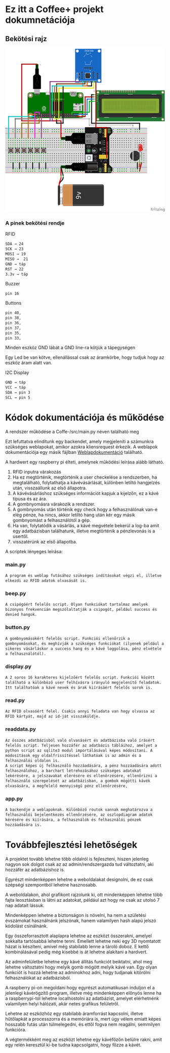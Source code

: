 # Ez itt a Coffee+ projekt dokumnetációja

## Bekötési rajz

![A pinek bekötése](../Pictures/Coffe+schematik.png)

### A pinek bekötési rendje
RFID

    SDA → 24    
    SCK → 23
    MOSI → 19
    MISO →  21
    GND → táp
    RST → 22
    3.3v → táp

Buzzer

    pin 16

Buttons

    pin 40,
    pin 38,
    pin 36,
    pin 37,
    pin 35,
    pin 33,
    
Minden eszköz GND lábát a GND line-ra kötjük a tápegységen

Egy Led be van kötve, ellenállással csak az áramkörbe, hogy tudjuk hogy az eszköz áram alatt van.

I2C Display

    GND → táp
    VCC → táp
    SDA → pin 3
    SCL → pin 5


# Kódok dokumentációja és működése

A rendszer működése a Coffe-/src/main.py néven található meg

Ezt lefuttatva elindítunk egy backendet, amely megjeleníti a számunkra szükséges weblapokat, amikor azokra kliensrequest érkezik. A weblapok dokumentációja egy másik fájlban [Weblapdokumentáció](documentation.md) található.

A hardwert egy raspberry pi élteti, amelynek működési leírása alább látható.

1. RFID inputra várakozás
2. Ha ez megtörténik, megtörténik a user checkelése a rendszerben, ha megtalálható, folytathatja a kávévásárlását, különben letiltó hangjelzés után, visszaállunk az első állapotra.
3. A kávévásárláshoz szükséges információt kapjuk a kijelzőn, ez a kávé típusa és az ára.
4. A gombnyomásra várakozik a rendszer.
5. A gombnyomás után történik egy check hogy a felhasználónak van-e elég pénze, ha nincs, akkor letiltó hang után kér egy másik gombnyomást a felhasználótól a gép.
6. Ha van, folytatódik a vásárlás, a kávé megvétele bekerül a log-ba amit egy adatbázisban találhatunk, illetve megtörténik a pénzlevonás is a usertől.
7. visszatérünk az első állapotba.

A scriptek lényeges leírása:

### main.py

    A program és weblap futásához szükséges indításokat végzi el, illetve elkezdi az RFID adatok olvasását is.

### beep.py
    
    A csipógóért felelős script. Olyan funkciókat tartalmaz amelyek bizonyos frekvencián megszólaltatják a csipogót, például success és denied hangok.

### button.py

    A gombnyomásokért felelős script. Funkciói ellenőrzik a gombnyomásokat, és meghívják a szükséges funkciókat (ilyenek például a sikeres vásárláskor a success hang és a kávé loggolása, pénz elvétele a felhasználótól).

### display.py

    A 2 soros 16 karakteres kijelzőért felelős script. Funkciói között található a különböző user felhívásra irányuló megjelenítő feladatok.
    Itt találhatóak a kávé nevek és árak kiírásáért felelős sorok is.

### read.py

    Az RFID olvasóért felel. Csakis annyi feladata van hogy olvassa az RFID kártyát, majd az id-ját visszaküldje.

### readdata.py

    Az összes adatbázisból való olvasásért és adatbázisba való írásért felelős script. Teljesen hozzáfér az adatbázis tábláihoz, amelyet a python script az sqlite3 modul importálásával képes módosítani. A módosítások egy oldalfrissítéssel láthatóak is az admin és a felhasználói oldalon is.
    A script képes új felhasználó hozzáadására, a pénz hozzáadására adott felhasználóhoz, a barchart létrehozásához szükséges adatokat lekérésére, a jelszavakat elérésére és ellenőrzésére, ellenőrizni a felhasználó szerepelését az adatbázisban, a gombok mögötti kávék olvasására, a megfelelő mennyiségű pénz ellenőrzésére,

### app.py

    A backendje a weblapoknak. Különböző routok vannak meghatározva a felhasználói bejelentkezés ellenőrzésére, az oszlopdiagram adatok kérésére és kiírására, a felhasználók és felhasználói pénzek hozzáadására is.

# Továbbfejlesztési lehetőségek

A projektet tovább lehetne több oldalról is fejleszteni, hiszen jelenleg nagyon sok dolgot csak az az admin/rendszergazda tud változtatni, aki hozzáfér az adatbázishoz is.

Egyrészt mindenképpen lehetne a weboldalakat designolni, de ez csak szépségi szempontból lehetne hasznosabb.

A weboldalakon, ahol grafikont rajzolunk ki, ott mindenképpen lehetne több fajta leosztásban is látni az adatokat, például azt hogy ne csak az utolsó 7 nap adatait lássuk.

Mindenképpen lehetne a biztonságon is növelni, ha nem a születési évszámokat használnánk jelszónak, hanem valamilyen hash alapú jelszó kódolást csinálnánk.

Egy összeforrasztott alaplapra lehetne az eszközt összerakni, amelyel sokkalta tartósabbá lehetne tenni.
Emellett lehetne neki egy 3D nyomtatott házat is készíteni, amivel még stabilabb lenne a tároló doboz.
E kettő kombinálásával pedig még kisebbé is át lehetne alakítani a hardvert.

Az adminfelületbe lehetne egy kávé állítás funkciót beiktatni, ahol meg lehetne változtatni hogy melyik gomb mögött melyik kávé van.
Egy olyan funkciót is hozzá lehetne az adminokhoz adni, hogy tudjanak kitörölni felhasználókat az adatbázisból.

A raspberry pi-on megoldani hogy egyrészt automatikusan induljon el a jelenlegi kávérögzítő program, illetve még mindenképpen előnyös lenne ha a raspberrypi-tól lehetne localhostolni az adatbázist, amelyet elérhetnénk valamilyen helyi hálózati, akár netes grafikus felületről.

Lehetne az eszközhöz egy stabilabb áramforrást kapcsolni, illetve hűtőlapkát a processzorra és a memóriára is, mert úgy vélem emiatt képes hosszabb futás után túlmelegedni, és ettől fogva nem reagálni, semmilyen funkcióra.

A végtermékként meg az eszközt lehetne egy kávéfőzőn belülre rakni, amit egy relén keresztül ki-be tudna kapcsolgatni, hogy főzze a kávét.